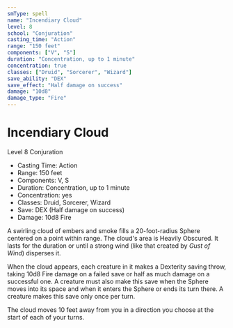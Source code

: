 ```yaml
---
smType: spell
name: "Incendiary Cloud"
level: 8
school: "Conjuration"
casting_time: "Action"
range: "150 feet"
components: ["V", "S"]
duration: "Concentration, up to 1 minute"
concentration: true
classes: ["Druid", "Sorcerer", "Wizard"]
save_ability: "DEX"
save_effect: "Half damage on success"
damage: "10d8"
damage_type: "Fire"
---
```


# Incendiary Cloud
Level 8 Conjuration

- Casting Time: Action
- Range: 150 feet
- Components: V, S
- Duration: Concentration, up to 1 minute
- Concentration: yes
- Classes: Druid, Sorcerer, Wizard
- Save: DEX (Half damage on success)
- Damage: 10d8 Fire

A swirling cloud of embers and smoke fills a 20-foot-radius Sphere centered on a point within range. The cloud's area is Heavily Obscured. It lasts for the duration or until a strong wind (like that created by *Gust of Wind*) disperses it.

When the cloud appears, each creature in it makes a Dexterity saving throw, taking 10d8 Fire damage on a failed save or half as much damage on a successful one. A creature must also make this save when the Sphere moves into its space and when it enters the Sphere or ends its turn there. A creature makes this save only once per turn.

The cloud moves 10 feet away from you in a direction you choose at the start of each of your turns.
